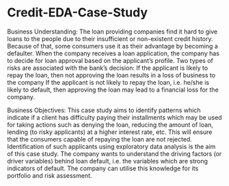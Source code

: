 # Credit-EDA-Case-Study
Business Understanding: 
	The loan providing companies find it hard to give loans to the 
people due to their insufficient or non-existent credit history. 
Because of that, some consumers use it as their advantage by 
becoming a defaulter. When the company receives a loan 
application, the company has to decide for loan approval based 
on the applicant’s profile. Two types of risks are associated 
with the bank’s decision: 
If the applicant is likely to repay the loan, then not approving 
the loan results in a loss of business to the company 
If the applicant is not likely to repay the loan, i.e. he/she is 
likely to default, then approving the loan may lead to a 
financial loss for the company. 


Business Objectives: 
	This case study aims to identify patterns which indicate if a 
client has difficulty paying their installments which may be 
used for taking actions such as denying the loan, reducing the 
amount of loan, lending (to risky applicants) at a higher 
interest rate, etc. This will ensure that the consumers capable 
of repaying the loan are not rejected. Identification of such 
applicants using exploratory data analysis is the aim of this case study. The company 
wants to understand the driving factors (or driver variables) 
behind loan default, i.e. the variables which are strong 
indicators of default. The company can utilise this knowledge 
for its portfolio and risk assessment.
